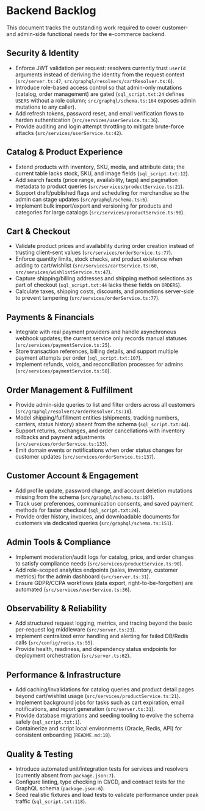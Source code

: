 # Backend Backlog

This document tracks the outstanding work required to cover customer- and admin-side
functional needs for the e-commerce backend.

## Security & Identity
- Enforce JWT validation per request: resolvers currently trust `userId` arguments instead of deriving the identity from the request context (`src/server.ts:47`, `src/graphql/resolvers/cartResolver.ts:6`).
- Introduce role-based access control so that admin-only mutations (catalog, order management) are gated (`sql_script.txt:24` defines `USERS` without a role column; `src/graphql/schema.ts:164` exposes admin mutations to any caller).
- Add refresh tokens, password reset, and email verification flows to harden authentication (`src/services/userService.ts:36`).
- Provide auditing and login attempt throttling to mitigate brute-force attacks (`src/services/userService.ts:42`).

## Catalog & Product Experience
- Extend products with inventory, SKU, media, and attribute data; the current table lacks stock, SKU, and image fields (`sql_script.txt:12`).
- Add search facets (price range, availability, tags) and pagination metadata to product queries (`src/services/productService.ts:21`).
- Support draft/published flags and scheduling for merchandise so the admin can stage updates (`src/graphql/schema.ts:6`).
- Implement bulk import/export and versioning for products and categories for large catalogs (`src/services/productService.ts:90`).

## Cart & Checkout
- Validate product prices and availability during order creation instead of trusting client-sent values (`src/services/orderService.ts:77`).
- Enforce quantity limits, stock checks, and product existence when adding to cart/wishlist (`src/services/cartService.ts:60`, `src/services/wishlistService.ts:47`).
- Capture shipping/billing addresses and shipping method selections as part of checkout (`sql_script.txt:44` lacks these fields on `ORDERS`).
- Calculate taxes, shipping costs, discounts, and promotions server-side to prevent tampering (`src/services/orderService.ts:77`).

## Payments & Financials
- Integrate with real payment providers and handle asynchronous webhook updates; the current service only records manual statuses (`src/services/paymentService.ts:25`).
- Store transaction references, billing details, and support multiple payment attempts per order (`sql_script.txt:107`).
- Implement refunds, voids, and reconciliation processes for admins (`src/services/paymentService.ts:58`).

## Order Management & Fulfillment
- Provide admin-side queries to list and filter orders across all customers (`src/graphql/resolvers/orderResolver.ts:10`).
- Model shipping/fulfillment entities (shipments, tracking numbers, carriers, status history) absent from the schema (`sql_script.txt:44`).
- Support returns, exchanges, and order cancellations with inventory rollbacks and payment adjustments (`src/services/orderService.ts:133`).
- Emit domain events or notifications when order status changes for customer updates (`src/services/orderService.ts:137`).

## Customer Account & Engagement
- Add profile update, password change, and account deletion mutations missing from the schema (`src/graphql/schema.ts:187`).
- Track user preferences, communication consents, and saved payment methods for faster checkout (`sql_script.txt:24`).
- Provide order history, invoices, and downloadable documents for customers via dedicated queries (`src/graphql/schema.ts:151`).

## Admin Tools & Compliance
- Implement moderation/audit logs for catalog, price, and order changes to satisfy compliance needs (`src/services/productService.ts:90`).
- Add role-scoped analytics endpoints (sales, inventory, customer metrics) for the admin dashboard (`src/server.ts:31`).
- Ensure GDPR/CCPA workflows (data export, right-to-be-forgotten) are automated (`src/services/userService.ts:36`).

## Observability & Reliability
- Add structured request logging, metrics, and tracing beyond the basic per-request log middleware (`src/server.ts:23`).
- Implement centralized error handling and alerting for failed DB/Redis calls (`src/config/redis.ts:55`).
- Provide health, readiness, and dependency status endpoints for deployment orchestration (`src/server.ts:62`).

## Performance & Infrastructure
- Add caching/invalidations for catalog queries and product detail pages beyond cart/wishlist usage (`src/services/productService.ts:21`).
- Implement background jobs for tasks such as cart expiration, email notifications, and report generation (`src/server.ts:31`).
- Provide database migrations and seeding tooling to evolve the schema safely (`sql_script.txt:1`).
- Containerize and script local environments (Oracle, Redis, API) for consistent onboarding (`README.md:18`).

## Quality & Testing
- Introduce automated unit/integration tests for services and resolvers (currently absent from `package.json:7`).
- Configure linting, type checking in CI/CD, and contract tests for the GraphQL schema (`package.json:6`).
- Seed realistic fixtures and load tests to validate performance under peak traffic (`sql_script.txt:118`).
